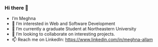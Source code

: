 ### Hi there 👋


- I’m Meghna
- 👀 I’m interested in Web and Software Development
- 🌱 I’m currently a graduate Student at Northeastern University
- 💞️ I’m looking to collaborate on interesting projects.
- 📫 Reach me on LinkedIn: https://www.linkedin.com/in/meghna-allam

<!--
**meghnareddy1999/meghnareddy1999** is a ✨ _special_ ✨ repository because its `README.md` (this file) appears on your GitHub profile.

Here are some ideas to get you started:

- 🔭 I’m currently working on ...
- 🌱 I’m currently learning ...
- 👯 I’m looking to collaborate on ...
- 🤔 I’m looking for help with ...
- 💬 Ask me about ...
- 📫 How to reach me: ...
- 😄 Pronouns: ...
- ⚡ Fun fact: ...
-->

